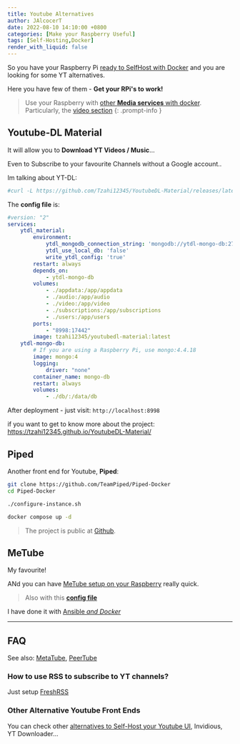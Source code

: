 ```yaml
---
title: Youtube Alternatives
author: JAlcocerT
date: 2022-08-10 14:10:00 +0800
categories: [Make your Raspberry Useful]
tags: [Self-Hosting,Docker]
render_with_liquid: false
---
```


So you have your Raspberry Pi [ready to SelfHost with Docker](https://jalcocert.github.io/RPi/posts/selfhosting-with-docker/) and you are looking for some YT alternatives.

Here you have few of them - **Get your RPi's to work!**

>  Use your Raspberry with [other **Media services** with docker](https://github.com/JAlcocerT/Docker/tree/main/Media). Particularly, the [video section](https://github.com/JAlcocerT/Docker/tree/main/Media/Video)
{: .prompt-info }


## Youtube-DL Material

It will allow you to **Download YT Videos / Music**...

Even to Subscribe to your favourite Channels without a Google account..

Im talking about YT-DL:

```sh
#curl -L https://github.com/Tzahi12345/YoutubeDL-Material/releases/latest/download/docker-compose.yml -o docker-compose.yml
```

The **config file** is:

```yml
#version: "2"
services:
    ytdl_material:
        environment: 
            ytdl_mongodb_connection_string: 'mongodb://ytdl-mongo-db:27017'
            ytdl_use_local_db: 'false'
            write_ytdl_config: 'true'
        restart: always
        depends_on:
            - ytdl-mongo-db
        volumes:
            - ./appdata:/app/appdata
            - ./audio:/app/audio
            - ./video:/app/video
            - ./subscriptions:/app/subscriptions
            - ./users:/app/users
        ports:
            - "8998:17442"
        image: tzahi12345/youtubedl-material:latest
    ytdl-mongo-db:
        # If you are using a Raspberry Pi, use mongo:4.4.18
        image: mongo:4
        logging:
            driver: "none"          
        container_name: mongo-db
        restart: always
        volumes:
            - ./db/:/data/db
```

After deployment - just visit: `http://localhost:8998`

if you want to get to know more about the project: <https://tzahi12345.github.io/YoutubeDL-Material/>

## Piped

Another front end for Youtube, **Piped**:

```sh
git clone https://github.com/TeamPiped/Piped-Docker
cd Piped-Docker

./configure-instance.sh

docker compose up -d
```

> The project is public at [Github](https://github.com/TeamPiped/Piped).

## MeTube

My favourite!

ANd you can have [MeTube setup on your Raspberry](https://jalcocert.github.io/Linux/docs/linux__cloud.md/ansible/#ansible-like-a-pro) really quick.

> Also with this [**config file**](https://github.com/JAlcocerT/Docker/blob/main/Media/Video/metube_docker-compose.yml)

I have done it with [Ansible *and Docker*](https://jalcocert.github.io/Linux/docs/linux__cloud.md/ansible/)

---

## FAQ

See also: [MetaTube](https://github.com/JAlcocerT/Docker/blob/main/Media/Video/metatube_docker-compose.yml), [PeerTube](https://github.com/JAlcocerT/Docker/blob/main/Media/Video/PeerTube_Docker-compose.yml)

### How to use RSS to subscribe to YT channels?

Just setup [FreshRSS](https://fossengineer.com/selfhosting-freshrss-with-docker)

### Other Alternative Youtube Front Ends

You can check other [alternatives to Self-Host your Youtube UI](https://fossengineer.com/youtube-alternative-front-ends), Invidious, YT Downloader...